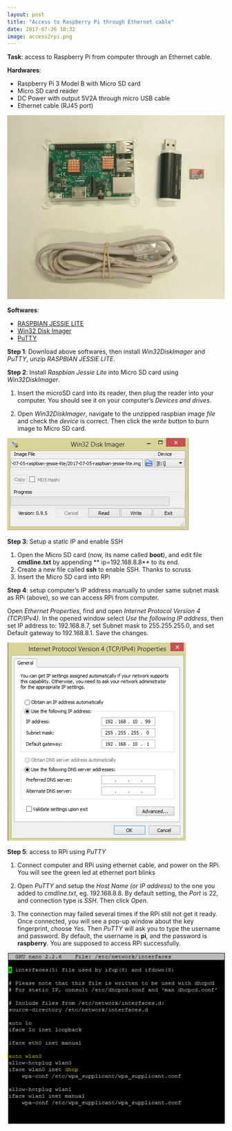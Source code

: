 ```yaml
---
layout: post
title: "Access to Raspberry Pi through Ethernet cable"
date: 2017-07-26 10:32
image: access2rpi.png
---
```


**Task**: access to Raspberry Pi from computer through an Ethernet cable.

**Hardwares**:

* Raspberry Pi 3 Model B with Micro SD card
* Micro SD card reader
* DC Power with output 5V2A through micro USB cable
* Ethernet cable (RJ45 port)


![]( /images/access2rpi.png )

**Softwares**:

* [RASPBIAN JESSIE LITE](https://downloads.raspberrypi.org/raspbian_lite_latest)
* [Win32 Disk Imager](https://sourceforge.net/projects/win32diskimager/)
* [PuTTY](https://the.earth.li/~sgtatham/putty/latest/w64/putty-64bit-0.70-installer.msi)



**Step 1**:  Download above softwares, then install *Win32DiskImager* and *PuTTY*, unzip *RASPBIAN JESSIE LITE*.
 
 
**Step 2**:  Install *Raspbian Jessie Lite* into Micro SD card using *Win32DiskImager*.

1. Insert the microSD card into its reader, then plug the reader into your computer. You should see it on your computer’s *Devices and drives*.
    
2. Open *Win32DiskImager*, navigate to the unzipped raspbian image *file* and check the *device* is correct. Then click the *write* button to burn image to Micro SD card.

![]( /images/Win32DiskImager.PNG)


**Step 3**: Setup a static IP and enable SSH 

1. Open the Micro SD card (now, its name called **boot**), and edit file **cmdline.txt** by appending ** ip=192.168.8.8** to its end. 
2. Create a new file called **ssh** to enable SSH. Thanks to scruss
3. Insert the Micro SD card into RPi

**Step 4**: setup computer’s IP address manually to under same subnet mask as RPi (above), so we can access RPi from computer. 

Open *Ethernet Properties*, find and open *Internet Protocol Version 4 (TCP/IPv4)*. In the opened window select *Use the following IP address*, then set IP address to: 192.168.8.7, set Subnet mask to 255.255.255.0, and set Default gateway to 192.168.8.1. Save the changes.

![]( /images/ipv4.PNG)

**Step 5**: access to RPi using *PuTTY*

1. Connect computer and RPi using ethernet cable, and power on the RPi. You will see the green led at ethernet port blinks

2. Open *PuTTY* and setup the *Host Name (or IP address)* to the one you added to *cmdline.txt*, eg. 192.168.8.8. By default setting, the *Port* is 22, and connection type is *SSH*.  Then click *Open*.

3. The connection may failed several times if the RPi still not get it ready. Once connected, you will see a pop-up window about the key fingerprint, choose *Yes*. Then *PuTTY* will ask you to type the username and password. By default, the username is **pi**, and the password is **raspberry**. You are supposed to access RPi successfully. 

![]( /images/interfacessetting.PNG)


